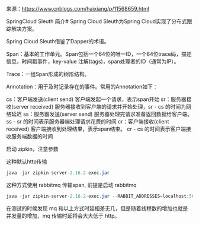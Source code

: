 来源：https://www.cnblogs.com/haixiang/p/11568659.html


SpringCloud Sleuth 简介#
Spring Cloud Sleuth为Spring Cloud实现了分布式跟踪解决方案。

Spring Cloud Sleuth借鉴了Dapper的术语。

Span：基本的工作单元。Span包括一个64位的唯一ID，一个64位trace码，描述信息，时间戳事件，key-value 注解(tags)，span处理者的ID（通常为IP）。

Trace：一组Span形成的树形结构。

Annotation：用于及时记录存在的事件。常用的Annotation如下：

cs：客户端发送(client send) 客户端发起一个请求，表示span开始
sr：服务器接收(server received) 服务器接收到客户端的请求并开始处理，sr - cs 的时间为网络延迟
ss：服务器发送(server send) 服务器处理完请求准备返回数据给客户端。ss - sr 的时间表示服务器端处理请求花费的时间
cr：客户端接收(client received) 客户端接收到处理结果，表示span结束。 cr - cs 的时间表示客户端接收服务端数据的时间



启动 zipkin，注意参数

这种默认http传输
```java
java -jar zipkin-server-2.16.2-exec.jar

```




这种方式使用 rabbitmq 传输span, 前提是启动 rabbitmq

```java
java -jar zipkin-server-2.16.2-exec.jar --RABBIT_ADDRESSES=localhost:5672 --RABBIT_USER=guest --RABBIT_PASSWORD=guest --RABBIT_VIRTUAL_HOST=/

```

在测试的时候发现 mq 和以上方式时延相差无几，但是随着线程数的增加也就是并发量的增加，mq 传输时延将会大大低于 http。




